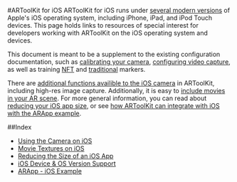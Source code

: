 #ARToolKit for iOS
ARToolKit for iOS runs under [several modern versions][ios_system_support] of Apple's iOS operating system, including iPhone, iPad, and iPod Touch devices. This page holds links to resources of special interest for developers working with ARToolKit on the iOS operating system and devices.

This document is meant to be a supplement to the existing configuration documentation, such as [calibrating your camera][config_camera_calibration], [configuring video capture][config_video_capture], as well as training [NFT][marker_nft_training] and [traditional][marker_training] markers.

There are [additional functions availible to the iOS camera][ios_camera] in ARToolKit, including high-res image capture. Additionally, it is easy to [include movies in your AR scene][ios_movie_textures]. For more general information, you can read about [reducing your iOS app size][ios_reducing_size], or see [how ARToolKit can integrate with iOS with the ARApp example][example_arapp].

##Index

-   [Using the Camera on iOS][ios_camera]
-   [Movie Textures on iOS][ios_movie_textures]
-   [Reducing the Size of an iOS App][ios_reducing_size]
-   [iOS Device & OS Version Support][ios_system_support]
-   [ARApp - iOS Example][example_arapp]

[config_camera_calibration]: 2_Configuration:config_camera_calibration
[config_video_capture]: 2_Configuration:config_video_capture
[marker_nft_training]: 3_Marker_Training:marker_nft_training
[marker_training]: 3_Marker_Training:marker_training

[ios_camera]: 5_iOS:ios_camera
[ios_movie_textures]: 5_iOS:ios_movie_textures
[ios_reducing_size]: 5_iOS:ios_reducing_size
[ios_system_support]: 5_iOS:ios_system_support
[example_arapp]: 7_Examples:example_arapp
